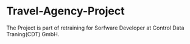 # Travel-Agency-Project
The Project is part of retraining for Sorfware Developer at Control Data Traning(CDT) GmbH.
